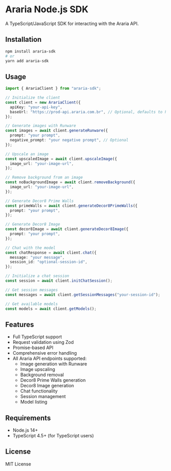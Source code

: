 # Araria Node.js SDK

A TypeScript/JavaScript SDK for interacting with the Araria API.

## Installation

```bash
npm install araria-sdk
# or
yarn add araria-sdk
```

## Usage

```typescript
import { ArariaClient } from "araria-sdk";

// Initialize the client
const client = new ArariaClient({
  apiKey: "your-api-key",
  baseUrl: "https://prod-api.araria.com.br", // Optional, defaults to http://localhost:3000
});

// Generate images with Runware
const images = await client.generateRunware({
  prompt: "your prompt",
  negative_prompt: "your negative prompt", // Optional
});

// Upscale an image
const upscaledImage = await client.upscaleImage({
  image_url: "your-image-url",
});

// Remove background from an image
const noBackgroundImage = await client.removeBackground({
  image_url: "your-image-url",
});

// Generate Decor8 Prime Walls
const primeWalls = await client.generateDecor8PrimeWalls({
  prompt: "your prompt",
});

// Generate Decor8 Image
const decor8Image = await client.generateDecor8Image({
  prompt: "your prompt",
});

// Chat with the model
const chatResponse = await client.chat({
  message: "your message",
  session_id: "optional-session-id",
});

// Initialize a chat session
const session = await client.initChatSession();

// Get session messages
const messages = await client.getSessionMessages("your-session-id");

// Get available models
const models = await client.getModels();
```

## Features

- Full TypeScript support
- Request validation using Zod
- Promise-based API
- Comprehensive error handling
- All Araria API endpoints supported:
  - Image generation with Runware
  - Image upscaling
  - Background removal
  - Decor8 Prime Walls generation
  - Decor8 Image generation
  - Chat functionality
  - Session management
  - Model listing

## Requirements

- Node.js 14+
- TypeScript 4.5+ (for TypeScript users)

## License

MIT License

